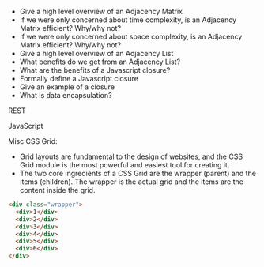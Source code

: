 - Give a high level overview of an Adjacency Matrix
- If we were only concerned about time complexity, is an Adjacency Matrix efficient? Why/why not?
- If we were only concerned about space complexity, is an Adjacency Matrix efficient? Why/why not?
- Give a high level overview of an Adjacency List
- What benefits do we get from an Adjacency List?
- What are the benefits of a Javascript closure?
- Formally define a Javascript closure
- Give an example of a closure
- What is data encapsulation?


REST

JavaScript

Misc
CSS Grid:
  - Grid layouts are fundamental to the design of websites, and the CSS Grid module is the most powerful and easiest tool for creating it.
  - The two core ingredients of a CSS Grid are the wrapper (parent) and the items (children). The wrapper is the actual grid and the items are the content inside the grid.
  ```html
  <div class="wrapper">
    <div>1</div>
    <div>2</div>
    <div>3</div>
    <div>4</div>
    <div>5</div>
    <div>6</div>
  </div>
  ```